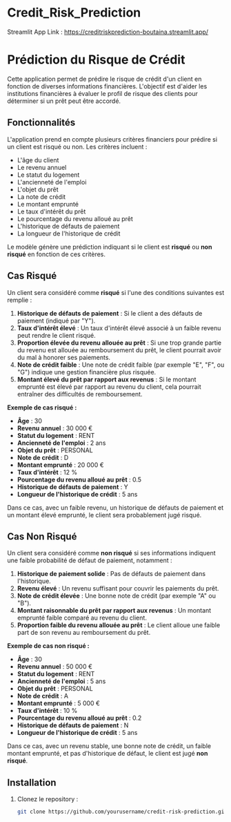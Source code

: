 # Credit_Risk_Prediction
Streamlit App Link : https://creditriskprediction-boutaina.streamlit.app/
# Prédiction du Risque de Crédit

Cette application permet de prédire le risque de crédit d'un client en fonction de diverses informations financières. L'objectif est d'aider les institutions financières à évaluer le profil de risque des clients pour déterminer si un prêt peut être accordé.

## Fonctionnalités
L'application prend en compte plusieurs critères financiers pour prédire si un client est risqué ou non. Les critères incluent :
- L'âge du client
- Le revenu annuel
- Le statut du logement
- L'ancienneté de l'emploi
- L'objet du prêt
- La note de crédit
- Le montant emprunté
- Le taux d'intérêt du prêt
- Le pourcentage du revenu alloué au prêt
- L'historique de défauts de paiement
- La longueur de l'historique de crédit

Le modèle génère une prédiction indiquant si le client est **risqué** ou **non risqué** en fonction de ces critères.

## Cas Risqué

Un client sera considéré comme **risqué** si l'une des conditions suivantes est remplie :
1. **Historique de défauts de paiement** : Si le client a des défauts de paiement (indiqué par "Y").
2. **Taux d'intérêt élevé** : Un taux d'intérêt élevé associé à un faible revenu peut rendre le client risqué.
3. **Proportion élevée du revenu allouée au prêt** : Si une trop grande partie du revenu est allouée au remboursement du prêt, le client pourrait avoir du mal à honorer ses paiements.
4. **Note de crédit faible** : Une note de crédit faible (par exemple "E", "F", ou "G") indique une gestion financière plus risquée.
5. **Montant élevé du prêt par rapport aux revenus** : Si le montant emprunté est élevé par rapport au revenu du client, cela pourrait entraîner des difficultés de remboursement.

**Exemple de cas risqué :**
- **Âge** : 30
- **Revenu annuel** : 30 000 €
- **Statut du logement** : RENT
- **Ancienneté de l'emploi** : 2 ans
- **Objet du prêt** : PERSONAL
- **Note de crédit** : D
- **Montant emprunté** : 20 000 €
- **Taux d'intérêt** : 12 %
- **Pourcentage du revenu alloué au prêt** : 0.5
- **Historique de défauts de paiement** : Y
- **Longueur de l'historique de crédit** : 5 ans

Dans ce cas, avec un faible revenu, un historique de défauts de paiement et un montant élevé emprunté, le client sera probablement jugé risqué.

## Cas Non Risqué

Un client sera considéré comme **non risqué** si ses informations indiquent une faible probabilité de défaut de paiement, notamment :
1. **Historique de paiement solide** : Pas de défauts de paiement dans l'historique.
2. **Revenu élevé** : Un revenu suffisant pour couvrir les paiements du prêt.
3. **Note de crédit élevée** : Une bonne note de crédit (par exemple "A" ou "B").
4. **Montant raisonnable du prêt par rapport aux revenus** : Un montant emprunté faible comparé au revenu du client.
5. **Proportion faible du revenu allouée au prêt** : Le client alloue une faible part de son revenu au remboursement du prêt.

**Exemple de cas non risqué :**
- **Âge** : 30
- **Revenu annuel** : 50 000 €
- **Statut du logement** : RENT
- **Ancienneté de l'emploi** : 5 ans
- **Objet du prêt** : PERSONAL
- **Note de crédit** : A
- **Montant emprunté** : 5 000 €
- **Taux d'intérêt** : 10 %
- **Pourcentage du revenu alloué au prêt** : 0.2
- **Historique de défauts de paiement** : N
- **Longueur de l'historique de crédit** : 5 ans

Dans ce cas, avec un revenu stable, une bonne note de crédit, un faible montant emprunté, et pas d'historique de défaut, le client est jugé **non risqué**.

## Installation

1. Clonez le repository :
   ```bash
   git clone https://github.com/yourusername/credit-risk-prediction.git
